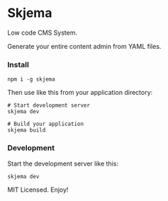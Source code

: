 # Skjema

Low code CMS System.

Generate your entire content admin from YAML files.

### Install

```
npm i -g skjema
```

Then use like this from your application directory:
```
# Start development server
skjema dev

# Build your application
skjema build
```

### Development

Start the development server like this:
```
skjema dev
```

MIT Licensed. Enjoy!

